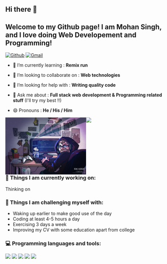 ## Hi there 👋

## Welcome to my Github page! I am Mohan Singh, and I love doing Web Developement and Programming!  

[![Github](https://img.shields.io/badge/-Github-000?style=flat&logo=Github&logoColor=white)](https://github.com/M-o-h-a-n-S-i-n-g-h)
[![Gmail](https://img.shields.io/badge/-Gmail-c14438?style=flat&logo=Gmail&logoColor=white)](mailto:mohan.singh1385664@gmail.com)

- 🌱 I’m currently learning : **Remix run**

- 👯 I’m looking to collaborate on : **Web technologies**

- 🤔 I’m looking for help with : **Writing quality code**

- 💬 Ask me about : **Full stack web development & Programming related stuff** (I'll try my best !!)

- 😄 Pronouns : **He / His / Him**

<img width="50%" align="right" src="https://github-readme-stats.vercel.app/api?username=M-o-h-a-n-S-i-n-g-h&show_icons=true&hide_border=true&title_color=fff&icon_color=79ff97&text_color=9f9f9f&bg_color=151515" />

<img align="right" alt="img" src="https://github.com/M-o-h-a-n-S-i-n-g-h/M-o-h-a-n-S-i-n-g-h/blob/main/Cover-Image.jpg" width="50%" height="auto" />

### 🌱 Things I am currently working on: 
Thinking on  

### :muscle: Things I am challenging myself with:
- Waking up earlier to make good use of the day
- Coding at least 4-5 hours a day
- Exercising 3 days a week
- Improving my CV with some education apart from college

### :computer: Programming languages and tools: 
<p>
<code><img width="8%" src="https://www.vectorlogo.zone/logos/javascript/javascript-horizontal.svg"></code>
<code><img width="10%" src="https://www.vectorlogo.zone/logos/reactjs/reactjs-ar21.svg"></code>
<code><img width="10%" src="https://www.vectorlogo.zone/logos/nodejs/nodejs-horizontal.svg"></code>
<code><img width="10%" src="https://www.vectorlogo.zone/logos/mongodb/mongodb-ar21.svg"></code>
<code><img width="10%" src="https://www.vectorlogo.zone/logos/git-scm/git-scm-ar21.svg"></code>

</p>
